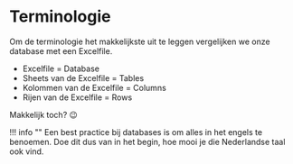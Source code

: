 # Terminologie

Om de terminologie het makkelijkste uit te leggen vergelijken we onze database met een Excelfile.

* Excelfile = Database
* Sheets van de Excelfile = Tables
* Kolommen van de Excelfile = Columns
* Rijen van de Excelfile = Rows

Makkelijk toch? 😉

!!! info ""
    Een best practice bij databases is om alles in het engels te benoemen. Doe dit dus van in het begin, hoe mooi je die Nederlandse taal ook vind.
